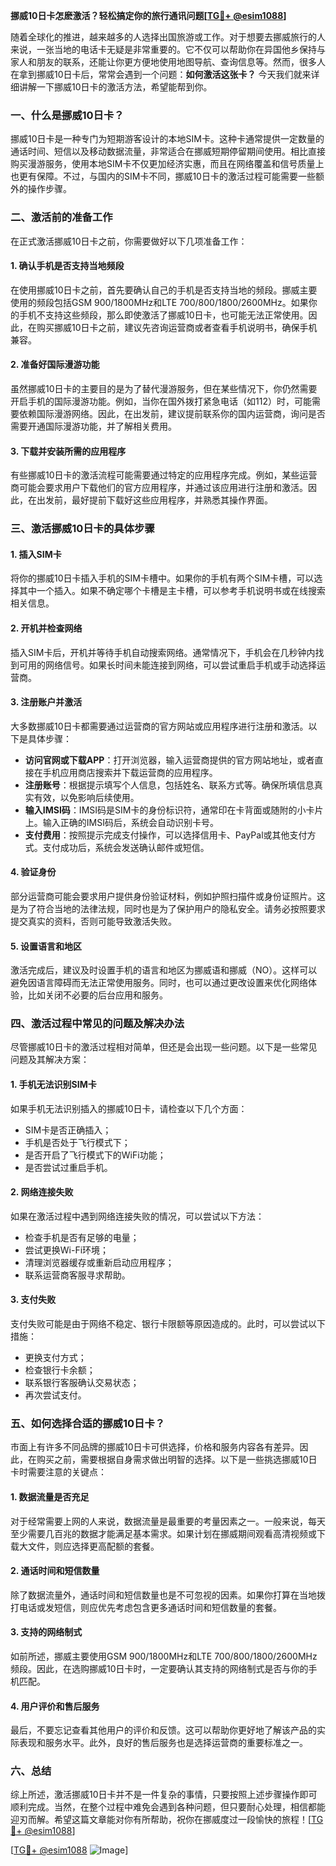 **挪威10日卡怎麽激活？轻松搞定你的旅行通讯问题[[TG💪+ @esim1088](https://t.me/s/esim1088)]**

随着全球化的推进，越来越多的人选择出国旅游或工作。对于想要去挪威旅行的人来说，一张当地的电话卡无疑是非常重要的。它不仅可以帮助你在异国他乡保持与家人和朋友的联系，还能让你更方便地使用地图导航、查询信息等。然而，很多人在拿到挪威10日卡后，常常会遇到一个问题：**如何激活这张卡？** 今天我们就来详细讲解一下挪威10日卡的激活方法，希望能帮到你。

### 一、什么是挪威10日卡？

挪威10日卡是一种专门为短期游客设计的本地SIM卡。这种卡通常提供一定数量的通话时间、短信以及移动数据流量，非常适合在挪威短期停留期间使用。相比直接购买漫游服务，使用本地SIM卡不仅更加经济实惠，而且在网络覆盖和信号质量上也更有保障。不过，与国内的SIM卡不同，挪威10日卡的激活过程可能需要一些额外的操作步骤。

### 二、激活前的准备工作

在正式激活挪威10日卡之前，你需要做好以下几项准备工作：

#### 1. 确认手机是否支持当地频段

在使用挪威10日卡之前，首先要确认自己的手机是否支持当地的频段。挪威主要使用的频段包括GSM 900/1800MHz和LTE 700/800/1800/2600MHz。如果你的手机不支持这些频段，那么即使激活了挪威10日卡，也可能无法正常使用。因此，在购买挪威10日卡之前，建议先咨询运营商或者查看手机说明书，确保手机兼容。

#### 2. 准备好国际漫游功能

虽然挪威10日卡的主要目的是为了替代漫游服务，但在某些情况下，你仍然需要开启手机的国际漫游功能。例如，当你在国外拨打紧急电话（如112）时，可能需要依赖国际漫游网络。因此，在出发前，建议提前联系你的国内运营商，询问是否需要开通国际漫游功能，并了解相关费用。

#### 3. 下载并安装所需的应用程序

有些挪威10日卡的激活流程可能需要通过特定的应用程序完成。例如，某些运营商可能会要求用户下载他们的官方应用程序，并通过该应用进行注册和激活。因此，在出发前，最好提前下载好这些应用程序，并熟悉其操作界面。

### 三、激活挪威10日卡的具体步骤

#### 1. 插入SIM卡

将你的挪威10日卡插入手机的SIM卡槽中。如果你的手机有两个SIM卡槽，可以选择其中一个插入。如果不确定哪个卡槽是主卡槽，可以参考手机说明书或在线搜索相关信息。

#### 2. 开机并检查网络

插入SIM卡后，开机并等待手机自动搜索网络。通常情况下，手机会在几秒钟内找到可用的网络信号。如果长时间未能连接到网络，可以尝试重启手机或手动选择运营商。

#### 3. 注册账户并激活

大多数挪威10日卡都需要通过运营商的官方网站或应用程序进行注册和激活。以下是具体步骤：

- **访问官网或下载APP**：打开浏览器，输入运营商提供的官方网站地址，或者直接在手机应用商店搜索并下载运营商的应用程序。
- **注册账号**：根据提示填写个人信息，包括姓名、联系方式等。确保所填信息真实有效，以免影响后续使用。
- **输入IMSI码**：IMSI码是SIM卡的身份标识符，通常印在卡背面或随附的小卡片上。输入正确的IMSI码后，系统会自动识别卡号。
- **支付费用**：按照提示完成支付操作，可以选择信用卡、PayPal或其他支付方式。支付成功后，系统会发送确认邮件或短信。

#### 4. 验证身份

部分运营商可能会要求用户提供身份验证材料，例如护照扫描件或身份证照片。这是为了符合当地的法律法规，同时也是为了保护用户的隐私安全。请务必按照要求提交真实的资料，否则可能导致激活失败。

#### 5. 设置语言和地区

激活完成后，建议及时设置手机的语言和地区为挪威语和挪威（NO）。这样可以避免因语言障碍而无法正常使用服务。同时，也可以通过更改设置来优化网络体验，比如关闭不必要的后台应用和服务。

### 四、激活过程中常见的问题及解决办法

尽管挪威10日卡的激活过程相对简单，但还是会出现一些问题。以下是一些常见问题及其解决方案：

#### 1. 手机无法识别SIM卡

如果手机无法识别插入的挪威10日卡，请检查以下几个方面：
- SIM卡是否正确插入；
- 手机是否处于飞行模式下；
- 是否开启了飞行模式下的WiFi功能；
- 是否尝试过重启手机。

#### 2. 网络连接失败

如果在激活过程中遇到网络连接失败的情况，可以尝试以下方法：
- 检查手机是否有足够的电量；
- 尝试更换Wi-Fi环境；
- 清理浏览器缓存或重新启动应用程序；
- 联系运营商客服寻求帮助。

#### 3. 支付失败

支付失败可能是由于网络不稳定、银行卡限额等原因造成的。此时，可以尝试以下措施：
- 更换支付方式；
- 检查银行卡余额；
- 联系银行客服确认交易状态；
- 再次尝试支付。

### 五、如何选择合适的挪威10日卡？

市面上有许多不同品牌的挪威10日卡可供选择，价格和服务内容各有差异。因此，在购买之前，需要根据自身需求做出明智的选择。以下是一些挑选挪威10日卡时需要注意的关键点：

#### 1. 数据流量是否充足

对于经常需要上网的人来说，数据流量是最重要的考量因素之一。一般来说，每天至少需要几百兆的数据才能满足基本需求。如果计划在挪威期间观看高清视频或下载大文件，则应选择更高配额的套餐。

#### 2. 通话时间和短信数量

除了数据流量外，通话时间和短信数量也是不可忽视的因素。如果你打算在当地拨打电话或发短信，则应优先考虑包含更多通话时间和短信数量的套餐。

#### 3. 支持的网络制式

如前所述，挪威主要使用GSM 900/1800MHz和LTE 700/800/1800/2600MHz频段。因此，在选购挪威10日卡时，一定要确认其支持的网络制式是否与你的手机匹配。

#### 4. 用户评价和售后服务

最后，不要忘记查看其他用户的评价和反馈。这可以帮助你更好地了解该产品的实际表现和服务水平。此外，良好的售后服务也是选择运营商的重要标准之一。

### 六、总结

综上所述，激活挪威10日卡并不是一件复杂的事情，只要按照上述步骤操作即可顺利完成。当然，在整个过程中难免会遇到各种问题，但只要耐心处理，相信都能迎刃而解。希望这篇文章能对你有所帮助，祝你在挪威度过一段愉快的旅程！[[TG💪+ @esim1088](https://t.me/s/esim1088)]

[[TG💪+ @esim1088](https://t.me/s/esim1088) ![Image](https://i.postimg.cc/4NQfJmqS/Snipaste-2025-05-13-00-14-12.png)]